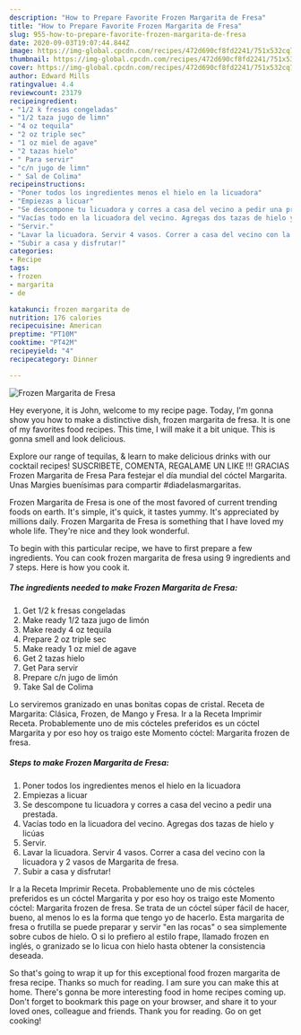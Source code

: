 ```yaml
---
description: "How to Prepare Favorite Frozen Margarita de Fresa"
title: "How to Prepare Favorite Frozen Margarita de Fresa"
slug: 955-how-to-prepare-favorite-frozen-margarita-de-fresa
date: 2020-09-03T19:07:44.844Z
image: https://img-global.cpcdn.com/recipes/472d690cf8fd2241/751x532cq70/frozen-margarita-de-fresa-foto-principal.jpg
thumbnail: https://img-global.cpcdn.com/recipes/472d690cf8fd2241/751x532cq70/frozen-margarita-de-fresa-foto-principal.jpg
cover: https://img-global.cpcdn.com/recipes/472d690cf8fd2241/751x532cq70/frozen-margarita-de-fresa-foto-principal.jpg
author: Edward Mills
ratingvalue: 4.4
reviewcount: 23179
recipeingredient:
- "1/2 k fresas congeladas"
- "1/2 taza jugo de limn"
- "4 oz tequila"
- "2 oz triple sec"
- "1 oz miel de agave"
- "2 tazas hielo"
- " Para servir"
- "c/n jugo de limn"
- " Sal de Colima"
recipeinstructions:
- "Poner todos los ingredientes menos el hielo en la licuadora"
- "Empiezas a licuar"
- "Se descompone tu licuadora y corres a casa del vecino a pedir una prestada."
- "Vacías todo en la licuadora del vecino. Agregas dos tazas de hielo y licúas"
- "Servir."
- "Lavar la licuadora. Servir 4 vasos. Correr a casa del vecino con la licuadora y 2 vasos de Margarita de fresa."
- "Subir a casa y disfrutar!"
categories:
- Recipe
tags:
- frozen
- margarita
- de

katakunci: frozen margarita de 
nutrition: 176 calories
recipecuisine: American
preptime: "PT10M"
cooktime: "PT42M"
recipeyield: "4"
recipecategory: Dinner

---
```



![Frozen Margarita de Fresa](https://img-global.cpcdn.com/recipes/472d690cf8fd2241/751x532cq70/frozen-margarita-de-fresa-foto-principal.jpg)

Hey everyone, it is John, welcome to my recipe page. Today, I'm gonna show you how to make a distinctive dish, frozen margarita de fresa. It is one of my favorites food recipes. This time, I will make it a bit unique. This is gonna smell and look delicious.

Explore our range of tequilas, &amp; learn to make delicious drinks with our cocktail recipes! SUSCRIBETE, COMENTA, REGALAME UN LIKE !!! GRACIAS Frozen Margarita de Fresa Para festejar el día mundial del cóctel Margarita. Unas Margies buenísimas para compartir #diadelasmargaritas.

Frozen Margarita de Fresa is one of the most favored of current trending foods on earth. It's simple, it's quick, it tastes yummy. It's appreciated by millions daily. Frozen Margarita de Fresa is something that I have loved my whole life. They're nice and they look wonderful.


To begin with this particular recipe, we have to first prepare a few ingredients. You can cook frozen margarita de fresa using 9 ingredients and 7 steps. Here is how you cook it.

<!--inarticleads1-->

##### The ingredients needed to make Frozen Margarita de Fresa:

1. Get 1/2 k fresas congeladas
1. Make ready 1/2 taza jugo de limón
1. Make ready 4 oz tequila
1. Prepare 2 oz triple sec
1. Make ready 1 oz miel de agave
1. Get 2 tazas hielo
1. Get  Para servir
1. Prepare c/n jugo de limón
1. Take  Sal de Colima


Lo serviremos granizado en unas bonitas copas de cristal. Receta de Margarita: Clásica, Frozen, de Mango y Fresa. Ir a la Receta Imprimir Receta. Probablemente uno de mis cócteles preferidos es un cóctel Margarita y por eso hoy os traigo este Momento cóctel: Margarita frozen de fresa. 

<!--inarticleads2-->

##### Steps to make Frozen Margarita de Fresa:

1. Poner todos los ingredientes menos el hielo en la licuadora
1. Empiezas a licuar
1. Se descompone tu licuadora y corres a casa del vecino a pedir una prestada.
1. Vacías todo en la licuadora del vecino. Agregas dos tazas de hielo y licúas
1. Servir.
1. Lavar la licuadora. Servir 4 vasos. Correr a casa del vecino con la licuadora y 2 vasos de Margarita de fresa.
1. Subir a casa y disfrutar!


Ir a la Receta Imprimir Receta. Probablemente uno de mis cócteles preferidos es un cóctel Margarita y por eso hoy os traigo este Momento cóctel: Margarita frozen de fresa. Se trata de un cóctel súper fácil de hacer, bueno, al menos lo es la forma que tengo yo de hacerlo. Esta margarita de fresa o frutilla se puede preparar y servir &#34;en las rocas&#34; o sea simplemente sobre cubos de hielo. O si lo prefiero al estilo frape, llamado frozen en inglés, o granizado se lo licua con hielo hasta obtener la consistencia deseada. 

So that's going to wrap it up for this exceptional food frozen margarita de fresa recipe. Thanks so much for reading. I am sure you can make this at home. There's gonna be more interesting food in home recipes coming up. Don't forget to bookmark this page on your browser, and share it to your loved ones, colleague and friends. Thank you for reading. Go on get cooking!
